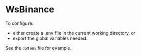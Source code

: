# WsBinance

To configure:
- either create a .env file in the current working directory, or
- export the global variables needed.

See the `dotenv` file for example.
